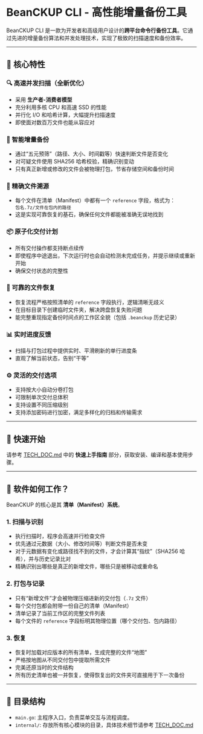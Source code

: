 # BeanCKUP CLI - 高性能增量备份工具

BeanCKUP CLI 是一款为开发者和高级用户设计的**跨平台命令行备份工具**。它通过先进的增量备份算法和并发处理技术，实现了极致的扫描速度和备份效率。

---

## 🌟 核心特性

### 🔍 高速并发扫描（全新优化）
- 采用 **生产者-消费者模型**
- 充分利用多核 CPU 和高速 SSD 的性能
- 并行化 I/O 和哈希计算，大幅提升扫描速度
- 即使面对数百万文件也能从容应对

### 💾 智能增量备份
- 通过“五元预筛”（路径、大小、时间戳等）快速判断文件是否变化
- 对可疑文件使用 SHA256 哈希校验，精确识别变动
- 只有真正新增或修改的文件会被物理打包，节省存储空间和备份时间

### 🧭 精确文件溯源
- 每个文件在清单（Manifest）中都有一个 `reference` 字段，格式为：  
  `包名.7z/文件在包内的路径`
- 这是实现可靠恢复的基石，确保任何文件都能被准确无误地找到

### 📦 原子化交付计划
- 所有交付操作都支持断点续传
- 即使程序中途退出，下次运行时也会自动检测未完成任务，并提示继续或重新开始
- 确保交付状态的完整性

### 🔁 可靠的文件恢复
- 恢复流程严格按照清单的 `reference` 字段执行，逻辑清晰无歧义
- 在目标目录下创建临时文件夹，解决跨盘恢复失败问题
- 能完整重现指定备份时间点的工作区全貌（包括 `.beanckup` 历史记录）

### 📊 实时进度反馈
- 扫描与打包过程中提供实时、平滑刷新的单行进度条
- 直观了解当前状态，告别“干等”

### ⚙️ 灵活的交付选项
- 支持按大小自动分卷打包
- 可限制单次交付总体积
- 支持设置不同压缩级别
- 支持添加密码进行加密，满足多样化的归档和传输需求

---

## 🚀 快速开始

请参考 [TECH_DOC.md](TECH_DOC.md) 中的 **快速上手指南** 部分，获取安装、编译和基本使用步骤。

---

## 🧠 软件如何工作？

BeanCKUP 的核心是其 **清单（Manifest）系统**。

### 1. 扫描与识别
- 执行扫描时，程序会高速并行检查文件
- 优先通过元数据（大小、修改时间等）判断文件是否未变
- 对于元数据有变化或路径找不到的文件，才会计算其“指纹”（SHA256 哈希），并与历史记录比对
- 精确识别出哪些是真正的新增文件，哪些只是被移动或重命名

### 2. 打包与记录
- 只有“新增文件”才会被物理压缩进新的交付包（`.7z` 文件）
- 每个交付包都会附带一份自己的清单（Manifest）
- 清单记录了当前工作区的完整文件列表
- 每个文件的 `reference` 字段标明其物理位置（哪个交付包、包内路径）

### 3. 恢复
- 恢复时加载对应版本的所有清单，生成完整的文件“地图”
- 严格按地图从不同交付包中提取所需文件
- 完美还原当时的文件结构
- 所有历史清单也被一并恢复，使得恢复出的文件夹可直接用于下一次备份

---

## 📁 目录结构

- `main.go`: 主程序入口，负责菜单交互与流程调度。
- `internal/`: 存放所有核心模块的目录，具体技术细节请参考 [TECH_DOC.md](TECH_DOC.md)
